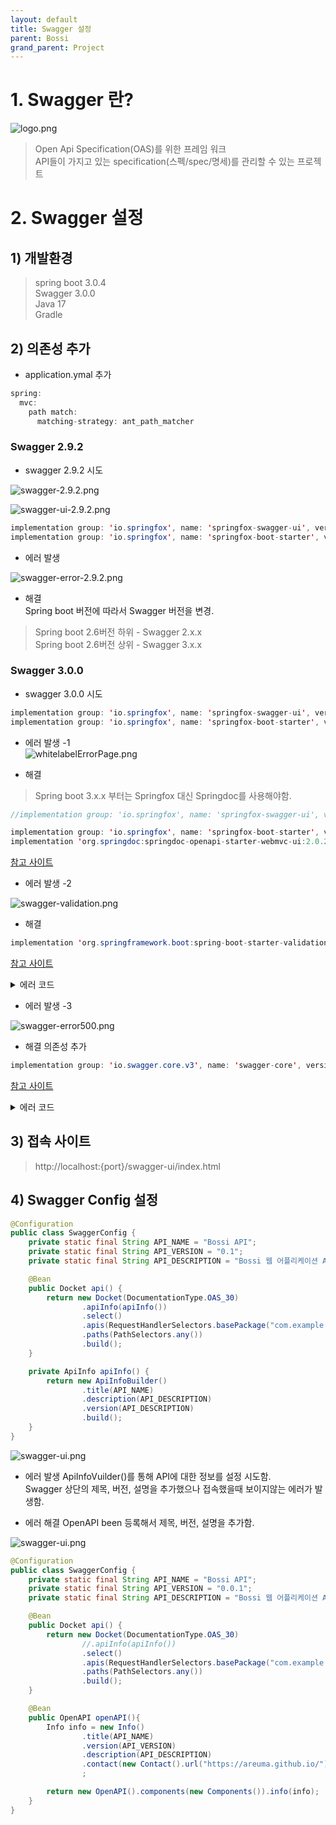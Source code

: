 ```yaml
---
layout: default
title: Swagger 설정
parent: Bossi
grand_parent: Project
---
```


# 1. Swagger 란?

 ![logo.png](/assets/images/Project/Bossi/swagger/swagger-logo.png)
 
 
> Open Api Specification(OAS)를 위한 프레임 워크  
> API들이 가지고 있는 specification(스펙/spec/명세)를 관리할 수 있는 프로젝트
  
  
# 2. Swagger 설정
    
## 1) 개발환경    
> spring boot  3.0.4  
> Swagger 3.0.0  
> Java 17  
> Gradle
  
  
## 2) 의존성 추가 
  
* application.ymal 추가 
   
```java
spring:
  mvc:
    path match:
      matching-strategy: ant_path_matcher
```    
    

### Swagger 2.9.2  

* swagger 2.9.2 시도 

![swagger-2.9.2.png](/assets/images/Project/Bossi/swagger/swagger-2.9.2.png)
     
![swagger-ui-2.9.2.png](/assets/images/Project/Bossi/swagger/swagger-ui-2.9.2.png)
      
    
    

```java
implementation group: 'io.springfox', name: 'springfox-swagger-ui', version: '2.9.4'
implementation group: 'io.springfox', name: 'springfox-boot-starter', version: '2.9.4'
```

* 에러 발생  

![swagger-error-2.9.2.png](/assets/images/Project/Bossi/swagger/swagger-error-2.9.2.png)
    
* 해결  
Spring boot 버전에 따라서 Swagger 버전을 변경. 
    

> Spring boot 2.6버전 하위 - Swagger 2.x.x  
> Spring boot 2.6버전 상위 - Swagger 3.x.x  
    

### Swagger 3.0.0
    
* swagger 3.0.0 시도  
```java
implementation group: 'io.springfox', name: 'springfox-swagger-ui', version: '3.0.0'
implementation group: 'io.springfox', name: 'springfox-boot-starter', version: '3.0.0'
```
  
  
* 에러 발생 -1   
![whitelabelErrorPage.png](/assets/images/Project/Bossi/swagger/whitelabelErrorPage.png)
      

* 해결 
> Spring boot 3.x.x 부터는 Springfox 대신 Springdoc를 사용해야함. 

```java
//implementation group: 'io.springfox', name: 'springfox-swagger-ui', version: '3.0.0' -> swagger 3.0 이상은 사용x

implementation group: 'io.springfox', name: 'springfox-boot-starter', version: '3.0.0'  
implementation 'org.springdoc:springdoc-openapi-starter-webmvc-ui:2.0.2'
``` 
[참고 사이트](https://velog.io/@layl__a/Spring-Boot-3.x-%EB%B2%84%EC%A0%84-%EC%9D%B4%ED%9B%84%EC%97%90%EC%84%9C-Swagger-%EC%82%AC%EC%9A%A9%ED%95%98%EB%8A%94)  


* 에러 발생 -2  
  
![swagger-validation.png](/assets/images/Project/Bossi/swagger/swagger-validation.png)

* 해결 

```java
implementation 'org.springframework.boot:spring-boot-starter-validation'
```   
[참고 사이트](https://stackoverflow.com/questions/36329001/unable-to-create-a-configuration-because-no-bean-validation-provider-could-be-f)  


<details>  

<summary>에러 코드</summary> 
  

jakarta.validation.NoProviderFoundException: Unable to create a Configuration, because no Jakarta Bean Validation provider could be found. Add a provider like Hibernate Validator (RI) to your classpath.
at jakarta.validation.Validation$GenericBootstrapImpl.configure(Validation.java:291) ~[jakarta.validation-api-3.0.2.jar:na]
at jakarta.validation.Validation.buildDefaultValidatorFactory(Validation.java:103) ~[jakarta.validation-api-3.0.2.jar:na]
at org.hibernate.cfg.beanvalidation.TypeSafeActivator.getValidatorFactory(TypeSafeActivator.java:479) ~[hibernate-core-6.1.7.Final.jar:6.1.7.Final]
at org.hibernate.cfg.beanvalidation.TypeSafeActivator.activate(TypeSafeActivator.java:82) ~[hibernate-core-6.1.7.Final.jar:6.1.7.Final]
at java.base/jdk.internal.reflect.DirectMethodHandleAccessor.invoke(DirectMethodHandleAccessor.java:104) ~[na:na]
at java.base/java.lang.reflect.Method.invoke(Method.java:577) ~[na:na]
at org.hibernate.cfg.beanvalidation.BeanValidationIntegrator.integrate(BeanValidationIntegrator.java:137) ~[hibernate-core-6.1.7.Final.jar:6.1.7.Final]
at org.hibernate.internal.SessionFactoryImpl.<init>(SessionFactoryImpl.java:287) ~[hibernate-core-6.1.7.Final.jar:6.1.7.Final]
at org.hibernate.boot.internal.SessionFactoryBuilderImpl.build(SessionFactoryBuilderImpl.java:415) ~[hibernate-core-6.1.7.Final.jar:6.1.7.Final]
at org.hibernate.jpa.boot.internal.EntityManagerFactoryBuilderImpl.build(EntityManagerFactoryBuilderImpl.java:1423) ~[hibernate-core-6.1.7.Final.jar:6.1.7.Final]
at org.springframework.orm.jpa.vendor.SpringHibernateJpaPersistenceProvider.createContainerEntityManagerFactory(SpringHibernateJpaPersistenceProvider.java:66) ~[spring-orm-6.0.6.jar:6.0.6]
at org.springframework.orm.jpa.LocalContainerEntityManagerFactoryBean.createNativeEntityManagerFactory(LocalContainerEntityManagerFactoryBean.java:376) ~[spring-orm-6.0.6.jar:6.0.6]
at org.springframework.orm.jpa.AbstractEntityManagerFactoryBean.buildNativeEntityManagerFactory(AbstractEntityManagerFactoryBean.java:409) ~[spring-orm-6.0.6.jar:6.0.6]
at org.springframework.orm.jpa.AbstractEntityManagerFactoryBean.afterPropertiesSet(AbstractEntityManagerFactoryBean.java:396) ~[spring-orm-6.0.6.jar:6.0.6]
at org.springframework.orm.jpa.LocalContainerEntityManagerFactoryBean.afterPropertiesSet(LocalContainerEntityManagerFactoryBean.java:352) ~[spring-orm-6.0.6.jar:6.0.6]
at org.springframework.beans.factory.support.AbstractAutowireCapableBeanFactory.invokeInitMethods(AbstractAutowireCapableBeanFactory.java:1808) ~[spring-beans-6.0.6.jar:6.0.6]
at org.springframework.beans.factory.support.AbstractAutowireCapableBeanFactory.initializeBean(AbstractAutowireCapableBeanFactory.java:1758) ~[spring-beans-6.0.6.jar:6.0.6]
at org.springframework.beans.factory.support.AbstractAutowireCapableBeanFactory.doCreateBean(AbstractAutowireCapableBeanFactory.java:599) ~[spring-beans-6.0.6.jar:6.0.6]
at org.springframework.beans.factory.support.AbstractAutowireCapableBeanFactory.createBean(AbstractAutowireCapableBeanFactory.java:521) ~[spring-beans-6.0.6.jar:6.0.6]
at org.springframework.beans.factory.support.AbstractBeanFactory.lambda$doGetBean$0(AbstractBeanFactory.java:326) ~[spring-beans-6.0.6.jar:6.0.6]
at org.springframework.beans.factory.support.DefaultSingletonBeanRegistry.getSingleton(DefaultSingletonBeanRegistry.java:234) ~[spring-beans-6.0.6.jar:6.0.6]
at org.springframework.beans.factory.support.AbstractBeanFactory.doGetBean(AbstractBeanFactory.java:324) ~[spring-beans-6.0.6.jar:6.0.6]
at org.springframework.beans.factory.support.AbstractBeanFactory.getBean(AbstractBeanFactory.java:200) ~[spring-beans-6.0.6.jar:6.0.6]
at org.springframework.context.support.AbstractApplicationContext.getBean(AbstractApplicationContext.java:1132) ~[spring-context-6.0.6.jar:6.0.6]
at org.springframework.context.support.AbstractApplicationContext.finishBeanFactoryInitialization(AbstractApplicationContext.java:907) ~[spring-context-6.0.6.jar:6.0.6]
at org.springframework.context.support.AbstractApplicationContext.refresh(AbstractApplicationContext.java:584) ~[spring-context-6.0.6.jar:6.0.6]
at org.springframework.boot.web.servlet.context.ServletWebServerApplicationContext.refresh(ServletWebServerApplicationContext.java:146) ~[spring-boot-3.0.4.jar:3.0.4]
at org.springframework.boot.SpringApplication.refresh(SpringApplication.java:732) ~[spring-boot-3.0.4.jar:3.0.4]
at org.springframework.boot.SpringApplication.refreshContext(SpringApplication.java:434) ~[spring-boot-3.0.4.jar:3.0.4]
at org.springframework.boot.SpringApplication.run(SpringApplication.java:310) ~[spring-boot-3.0.4.jar:3.0.4]
at org.springframework.boot.SpringApplication.run(SpringApplication.java:1304) ~[spring-boot-3.0.4.jar:3.0.4]
at org.springframework.boot.SpringApplication.run(SpringApplication.java:1293) ~[spring-boot-3.0.4.jar:3.0.4]
at com.example.bossi.BossiApplication.main(BossiApplication.java:11) ~[main/:na]
  
</details>   
  
    

* 에러 발생 -3  
    
![swagger-error500.png](/assets/images/Project/Bossi/swagger/swagger-error500.png)

  
* 해결
의존성 추가
```java
implementation group: 'io.swagger.core.v3', name: 'swagger-core', version: '2.2.8'
```
    
[참고 사이트](https://stackoverflow.com/questions/75732794/spring-boot-3-and-swagger-ui-java-lang-nosuchmethoderror-io-swagger-v3-oas-ann)

<details>  

<summary>에러 코드</summary>   
  

java.lang.NoSuchMethodError: 'boolean io.swagger.v3.oas.models.media.Schema.getExampleSetFlag()'
at io.swagger.v3.core.jackson.SchemaSerializer.serialize(SchemaSerializer.java:35) ~[swagger-core-jakarta-2.2.7.jar:2.2.7]
at io.swagger.v3.core.jackson.SchemaSerializer.serialize(SchemaSerializer.java:13) ~[swagger-core-jakarta-2.2.7.jar:2.2.7]
at com.fasterxml.jackson.databind.ser.DefaultSerializerProvider._serialize(DefaultSerializerProvider.java:480) ~[jackson-databind-2.14.2.jar:2.14.2]
at com.fasterxml.jackson.databind.ser.DefaultSerializerProvider.serializeValue(DefaultSerializerProvider.java:319) ~[jackson-databind-2.14.2.jar:2.14.2]
at com.fasterxml.jackson.databind.ObjectWriter$Prefetch.serialize(ObjectWriter.java:1572) ~[jackson-databind-2.14.2.jar:2.14.2]
at com.fasterxml.jackson.databind.ObjectWriter._writeValueAndClose(ObjectWriter.java:1273) ~[jackson-databind-2.14.2.jar:2.14.2]
at com.fasterxml.jackson.databind.ObjectWriter.writeValueAsString(ObjectWriter.java:1140) ~[jackson-databind-2.14.2.jar:2.14.2]
at io.swagger.v3.core.util.Json.pretty(Json.java:24) ~[swagger-core-jakarta-2.2.7.jar:2.2.7]
at io.swagger.v3.core.jackson.ModelResolver.clone(ModelResolver.java:937) ~[swagger-core-jakarta-2.2.7.jar:2.2.7]
at io.swagger.v3.core.jackson.ModelResolver.resolve(ModelResolver.java:656) ~[swagger-core-jakarta-2.2.7.jar:2.2.7]
at org.springdoc.core.converters.AdditionalModelsConverter.resolve(AdditionalModelsConverter.java:155) ~[springdoc-openapi-starter-common-2.0.2.jar:2.0.2]
at org.springdoc.core.converters.FileSupportConverter.resolve(FileSupportConverter.java:69) ~[springdoc-openapi-starter-common-2.0.2.jar:2.0.2]
at org.springdoc.core.converters.ResponseSupportConverter.resolve(ResponseSupportConverter.java:79) ~[springdoc-openapi-starter-common-2.0.2.jar:2.0.2]
at org.springdoc.core.converters.SchemaPropertyDeprecatingConverter.resolve(SchemaPropertyDeprecatingConverter.java:92) ~[springdoc-openapi-starter-common-2.0.2.jar:2.0.2]
at org.springdoc.core.converters.PolymorphicModelConverter.resolve(PolymorphicModelConverter.java:77) ~[springdoc-openapi-starter-common-2.0.2.jar:2.0.2]
at org.springdoc.core.converters.PageableOpenAPIConverter.resolve(PageableOpenAPIConverter.java:93) ~[springdoc-openapi-starter-common-2.0.2.jar:2.0.2]
at org.springdoc.core.converters.SortOpenAPIConverter.resolve(SortOpenAPIConverter.java:83) ~[springdoc-openapi-starter-common-2.0.2.jar:2.0.2]
at io.swagger.v3.core.converter.ModelConverterContextImpl.resolve(ModelConverterContextImpl.java:97) ~[swagger-core-jakarta-2.2.7.jar:2.2.7]
at io.swagger.v3.core.converter.ModelConverters.resolveAsResolvedSchema(ModelConverters.java:110) ~[swagger-core-jakarta-2.2.7.jar:2.2.7]
at org.springdoc.core.utils.SpringDocAnnotationsUtils.extractSchema(SpringDocAnnotationsUtils.java:122) ~[springdoc-openapi-starter-common-2.0.2.jar:2.0.2]
at org.springdoc.core.service.GenericParameterService.calculateSchema(GenericParameterService.java:373) ~[springdoc-openapi-starter-common-2.0.2.jar:2.0.2]
at org.springdoc.core.service.RequestBodyService.buildRequestBody(RequestBodyService.java:281) ~[springdoc-openapi-starter-common-2.0.2.jar:2.0.2]
at org.springdoc.core.service.RequestBodyService.calculateRequestBodyInfo(RequestBodyService.java:257) ~[springdoc-openapi-starter-common-2.0.2.jar:2.0.2]
at org.springdoc.core.service.AbstractRequestService.build(AbstractRequestService.java:343) ~[springdoc-openapi-starter-common-2.0.2.jar:2.0.2]
at org.springdoc.api.AbstractOpenApiResource.calculatePath(AbstractOpenApiResource.java:504) ~[springdoc-openapi-starter-common-2.0.2.jar:2.0.2]
at org.springdoc.api.AbstractOpenApiResource.calculatePath(AbstractOpenApiResource.java:664) ~[springdoc-openapi-starter-common-2.0.2.jar:2.0.2]
at org.springdoc.webmvc.api.OpenApiResource.lambda$calculatePath$11(OpenApiResource.java:235) ~[springdoc-openapi-starter-webmvc-api-2.0.2.jar:2.0.2]
at java.base/java.util.Optional.ifPresent(Optional.java:178) ~[na:na]
at org.springdoc.webmvc.api.OpenApiResource.calculatePath(OpenApiResource.java:216) ~[springdoc-openapi-starter-webmvc-api-2.0.2.jar:2.0.2]
at org.springdoc.webmvc.api.OpenApiResource.lambda$getPaths$2(OpenApiResource.java:186) ~[springdoc-openapi-starter-webmvc-api-2.0.2.jar:2.0.2]
at java.base/java.util.Optional.ifPresent(Optional.java:178) ~[na:na]
at org.springdoc.webmvc.api.OpenApiResource.getPaths(OpenApiResource.java:165) ~[springdoc-openapi-starter-webmvc-api-2.0.2.jar:2.0.2]
at org.springdoc.api.AbstractOpenApiResource.getOpenApi(AbstractOpenApiResource.java:366) ~[springdoc-openapi-starter-common-2.0.2.jar:2.0.2]
at org.springdoc.webmvc.api.OpenApiResource.openapiJson(OpenApiResource.java:140) ~[springdoc-openapi-starter-webmvc-api-2.0.2.jar:2.0.2]
at org.springdoc.webmvc.api.OpenApiWebMvcResource.openapiJson(OpenApiWebMvcResource.java:117) ~[springdoc-openapi-starter-webmvc-api-2.0.2.jar:2.0.2]
at java.base/jdk.internal.reflect.DirectMethodHandleAccessor.invoke(DirectMethodHandleAccessor.java:104) ~[na:na]
at java.base/java.lang.reflect.Method.invoke(Method.java:577) ~[na:na]
at org.springframework.web.method.support.InvocableHandlerMethod.doInvoke(InvocableHandlerMethod.java:207) ~[spring-web-6.0.6.jar:6.0.6]
at org.springframework.web.method.support.InvocableHandlerMethod.invokeForRequest(InvocableHandlerMethod.java:152) ~[spring-web-6.0.6.jar:6.0.6]
at org.springframework.web.servlet.mvc.method.annotation.ServletInvocableHandlerMethod.invokeAndHandle(ServletInvocableHandlerMethod.java:117) ~[spring-webmvc-6.0.6.jar:6.0.6]
at org.springframework.web.servlet.mvc.method.annotation.RequestMappingHandlerAdapter.invokeHandlerMethod(RequestMappingHandlerAdapter.java:884) ~[spring-webmvc-6.0.6.jar:6.0.6]
at org.springframework.web.servlet.mvc.method.annotation.RequestMappingHandlerAdapter.handleInternal(RequestMappingHandlerAdapter.java:797) ~[spring-webmvc-6.0.6.jar:6.0.6]
at org.springframework.web.servlet.mvc.method.AbstractHandlerMethodAdapter.handle(AbstractHandlerMethodAdapter.java:87) ~[spring-webmvc-6.0.6.jar:6.0.6]
at org.springframework.web.servlet.DispatcherServlet.doDispatch(DispatcherServlet.java:1081) ~[spring-webmvc-6.0.6.jar:6.0.6]
at org.springframework.web.servlet.DispatcherServlet.doService(DispatcherServlet.java:974) ~[spring-webmvc-6.0.6.jar:6.0.6]
at org.springframework.web.servlet.FrameworkServlet.processRequest(FrameworkServlet.java:1011) ~[spring-webmvc-6.0.6.jar:6.0.6]
at org.springframework.web.servlet.FrameworkServlet.doGet(FrameworkServlet.java:903) ~[spring-webmvc-6.0.6.jar:6.0.6]
at jakarta.servlet.http.HttpServlet.service(HttpServlet.java:705) ~[tomcat-embed-core-10.1.5.jar:6.0]
at org.springframework.web.servlet.FrameworkServlet.service(FrameworkServlet.java:885) ~[spring-webmvc-6.0.6.jar:6.0.6]
at jakarta.servlet.http.HttpServlet.service(HttpServlet.java:814) ~[tomcat-embed-core-10.1.5.jar:6.0]
at org.apache.catalina.core.ApplicationFilterChain.internalDoFilter(ApplicationFilterChain.java:223) ~[tomcat-embed-core-10.1.5.jar:10.1.5]
at org.apache.catalina.core.ApplicationFilterChain.doFilter(ApplicationFilterChain.java:158) ~[tomcat-embed-core-10.1.5.jar:10.1.5]
at org.apache.tomcat.websocket.server.WsFilter.doFilter(WsFilter.java:53) ~[tomcat-embed-websocket-10.1.5.jar:10.1.5]
at org.apache.catalina.core.ApplicationFilterChain.internalDoFilter(ApplicationFilterChain.java:185) ~[tomcat-embed-core-10.1.5.jar:10.1.5]
at org.apache.catalina.core.ApplicationFilterChain.doFilter(ApplicationFilterChain.java:158) ~[tomcat-embed-core-10.1.5.jar:10.1.5]
at org.springframework.web.filter.OncePerRequestFilter.doFilter(OncePerRequestFilter.java:110) ~[spring-web-6.0.6.jar:6.0.6]
at org.apache.catalina.core.ApplicationFilterChain.internalDoFilter(ApplicationFilterChain.java:185) ~[tomcat-embed-core-10.1.5.jar:10.1.5]
at org.apache.catalina.core.ApplicationFilterChain.doFilter(ApplicationFilterChain.java:158) ~[tomcat-embed-core-10.1.5.jar:10.1.5]
at org.springframework.web.servlet.resource.ResourceUrlEncodingFilter.doFilter(ResourceUrlEncodingFilter.java:66) ~[spring-webmvc-6.0.6.jar:6.0.6]
at org.apache.catalina.core.ApplicationFilterChain.internalDoFilter(ApplicationFilterChain.java:185) ~[tomcat-embed-core-10.1.5.jar:10.1.5]
at org.apache.catalina.core.ApplicationFilterChain.doFilter(ApplicationFilterChain.java:158) ~[tomcat-embed-core-10.1.5.jar:10.1.5]
at org.springframework.security.web.FilterChainProxy.lambda$doFilterInternal$3(FilterChainProxy.java:231) ~[spring-security-web-6.0.2.jar:6.0.2]
at org.springframework.security.web.FilterChainProxy$VirtualFilterChain.doFilter(FilterChainProxy.java:365) ~[spring-security-web-6.0.2.jar:6.0.2]
at org.springframework.security.web.access.intercept.AuthorizationFilter.doFilter(AuthorizationFilter.java:100) ~[spring-security-web-6.0.2.jar:6.0.2]
at org.springframework.security.web.FilterChainProxy$VirtualFilterChain.doFilter(FilterChainProxy.java:374) ~[spring-security-web-6.0.2.jar:6.0.2]
at org.springframework.security.web.access.ExceptionTranslationFilter.doFilter(ExceptionTranslationFilter.java:126) ~[spring-security-web-6.0.2.jar:6.0.2]
at org.springframework.security.web.access.ExceptionTranslationFilter.doFilter(ExceptionTranslationFilter.java:120) ~[spring-security-web-6.0.2.jar:6.0.2]
at org.springframework.security.web.FilterChainProxy$VirtualFilterChain.doFilter(FilterChainProxy.java:374) ~[spring-security-web-6.0.2.jar:6.0.2]
at org.springframework.security.web.session.SessionManagementFilter.doFilter(SessionManagementFilter.java:131) ~[spring-security-web-6.0.2.jar:6.0.2]
at org.springframework.security.web.session.SessionManagementFilter.doFilter(SessionManagementFilter.java:85) ~[spring-security-web-6.0.2.jar:6.0.2]
at org.springframework.security.web.FilterChainProxy$VirtualFilterChain.doFilter(FilterChainProxy.java:374) ~[spring-security-web-6.0.2.jar:6.0.2]
at org.springframework.security.web.authentication.AnonymousAuthenticationFilter.doFilter(AnonymousAuthenticationFilter.java:100) ~[spring-security-web-6.0.2.jar:6.0.2]
at org.springframework.security.web.FilterChainProxy$VirtualFilterChain.doFilter(FilterChainProxy.java:374) ~[spring-security-web-6.0.2.jar:6.0.2]
at org.springframework.security.web.servletapi.SecurityContextHolderAwareRequestFilter.doFilter(SecurityContextHolderAwareRequestFilter.java:179) ~[spring-security-web-6.0.2.jar:6.0.2]
at org.springframework.security.web.FilterChainProxy$VirtualFilterChain.doFilter(FilterChainProxy.java:374) ~[spring-security-web-6.0.2.jar:6.0.2]
at org.springframework.security.web.savedrequest.RequestCacheAwareFilter.doFilter(RequestCacheAwareFilter.java:63) ~[spring-security-web-6.0.2.jar:6.0.2]
at org.springframework.security.web.FilterChainProxy$VirtualFilterChain.doFilter(FilterChainProxy.java:374) ~[spring-security-web-6.0.2.jar:6.0.2]
at org.springframework.security.web.authentication.ui.DefaultLogoutPageGeneratingFilter.doFilterInternal(DefaultLogoutPageGeneratingFilter.java:58) ~[spring-security-web-6.0.2.jar:6.0.2]
at org.springframework.web.filter.OncePerRequestFilter.doFilter(OncePerRequestFilter.java:116) ~[spring-web-6.0.6.jar:6.0.6]
at org.springframework.security.web.FilterChainProxy$VirtualFilterChain.doFilter(FilterChainProxy.java:374) ~[spring-security-web-6.0.2.jar:6.0.2]
at org.springframework.security.web.authentication.ui.DefaultLoginPageGeneratingFilter.doFilter(DefaultLoginPageGeneratingFilter.java:188) ~[spring-security-web-6.0.2.jar:6.0.2]
at org.springframework.security.web.authentication.ui.DefaultLoginPageGeneratingFilter.doFilter(DefaultLoginPageGeneratingFilter.java:174) ~[spring-security-web-6.0.2.jar:6.0.2]
at org.springframework.security.web.FilterChainProxy$VirtualFilterChain.doFilter(FilterChainProxy.java:374) ~[spring-security-web-6.0.2.jar:6.0.2]
at org.springframework.security.web.authentication.AbstractAuthenticationProcessingFilter.doFilter(AbstractAuthenticationProcessingFilter.java:227) ~[spring-security-web-6.0.2.jar:6.0.2]
at org.springframework.security.web.authentication.AbstractAuthenticationProcessingFilter.doFilter(AbstractAuthenticationProcessingFilter.java:221) ~[spring-security-web-6.0.2.jar:6.0.2]
at org.springframework.security.web.FilterChainProxy$VirtualFilterChain.doFilter(FilterChainProxy.java:374) ~[spring-security-web-6.0.2.jar:6.0.2]
at com.example.bossi.filter.CustomAuthorizationFilter.checkAccessTokenAndAuthentication(CustomAuthorizationFilter.java:103) ~[main/:na]
at com.example.bossi.filter.CustomAuthorizationFilter.doFilterInternal(CustomAuthorizationFilter.java:72) ~[main/:na]
at org.springframework.web.filter.OncePerRequestFilter.doFilter(OncePerRequestFilter.java:116) ~[spring-web-6.0.6.jar:6.0.6]
at org.springframework.security.web.FilterChainProxy$VirtualFilterChain.doFilter(FilterChainProxy.java:374) ~[spring-security-web-6.0.2.jar:6.0.2]
at org.springframework.security.web.authentication.AbstractAuthenticationProcessingFilter.doFilter(AbstractAuthenticationProcessingFilter.java:227) ~[spring-security-web-6.0.2.jar:6.0.2]
at org.springframework.security.web.authentication.AbstractAuthenticationProcessingFilter.doFilter(AbstractAuthenticationProcessingFilter.java:221) ~[spring-security-web-6.0.2.jar:6.0.2]
at org.springframework.security.web.FilterChainProxy$VirtualFilterChain.doFilter(FilterChainProxy.java:374) ~[spring-security-web-6.0.2.jar:6.0.2]
at org.springframework.security.oauth2.client.web.OAuth2AuthorizationRequestRedirectFilter.doFilterInternal(OAuth2AuthorizationRequestRedirectFilter.java:181) ~[spring-security-oauth2-client-6.0.2.jar:6.0.2]
at org.springframework.web.filter.OncePerRequestFilter.doFilter(OncePerRequestFilter.java:116) ~[spring-web-6.0.6.jar:6.0.6]
at org.springframework.security.web.FilterChainProxy$VirtualFilterChain.doFilter(FilterChainProxy.java:374) ~[spring-security-web-6.0.2.jar:6.0.2]
at org.springframework.security.web.authentication.logout.LogoutFilter.doFilter(LogoutFilter.java:107) ~[spring-security-web-6.0.2.jar:6.0.2]
at org.springframework.security.web.authentication.logout.LogoutFilter.doFilter(LogoutFilter.java:93) ~[spring-security-web-6.0.2.jar:6.0.2]
at org.springframework.security.web.FilterChainProxy$VirtualFilterChain.doFilter(FilterChainProxy.java:374) ~[spring-security-web-6.0.2.jar:6.0.2]
at org.springframework.web.filter.CorsFilter.doFilterInternal(CorsFilter.java:91) ~[spring-web-6.0.6.jar:6.0.6]
at org.springframework.web.filter.OncePerRequestFilter.doFilter(OncePerRequestFilter.java:116) ~[spring-web-6.0.6.jar:6.0.6]
at org.springframework.security.web.FilterChainProxy$VirtualFilterChain.doFilter(FilterChainProxy.java:374) ~[spring-security-web-6.0.2.jar:6.0.2]
at org.springframework.security.web.header.HeaderWriterFilter.doHeadersAfter(HeaderWriterFilter.java:90) ~[spring-security-web-6.0.2.jar:6.0.2]
at org.springframework.security.web.header.HeaderWriterFilter.doFilterInternal(HeaderWriterFilter.java:75) ~[spring-security-web-6.0.2.jar:6.0.2]
at org.springframework.web.filter.OncePerRequestFilter.doFilter(OncePerRequestFilter.java:116) ~[spring-web-6.0.6.jar:6.0.6]
at org.springframework.security.web.FilterChainProxy$VirtualFilterChain.doFilter(FilterChainProxy.java:374) ~[spring-security-web-6.0.2.jar:6.0.2]
at org.springframework.security.web.context.SecurityContextHolderFilter.doFilter(SecurityContextHolderFilter.java:82) ~[spring-security-web-6.0.2.jar:6.0.2]
at org.springframework.security.web.context.SecurityContextHolderFilter.doFilter(SecurityContextHolderFilter.java:69) ~[spring-security-web-6.0.2.jar:6.0.2]
at org.springframework.security.web.FilterChainProxy$VirtualFilterChain.doFilter(FilterChainProxy.java:374) ~[spring-security-web-6.0.2.jar:6.0.2]
at org.springframework.security.web.context.request.async.WebAsyncManagerIntegrationFilter.doFilterInternal(WebAsyncManagerIntegrationFilter.java:62) ~[spring-security-web-6.0.2.jar:6.0.2]
at org.springframework.web.filter.OncePerRequestFilter.doFilter(OncePerRequestFilter.java:116) ~[spring-web-6.0.6.jar:6.0.6]
at org.springframework.security.web.FilterChainProxy$VirtualFilterChain.doFilter(FilterChainProxy.java:374) ~[spring-security-web-6.0.2.jar:6.0.2]
at org.springframework.security.web.session.DisableEncodeUrlFilter.doFilterInternal(DisableEncodeUrlFilter.java:42) ~[spring-security-web-6.0.2.jar:6.0.2]
at org.springframework.web.filter.OncePerRequestFilter.doFilter(OncePerRequestFilter.java:116) ~[spring-web-6.0.6.jar:6.0.6]
at org.springframework.security.web.FilterChainProxy$VirtualFilterChain.doFilter(FilterChainProxy.java:374) ~[spring-security-web-6.0.2.jar:6.0.2]
at org.springframework.security.web.FilterChainProxy.doFilterInternal(FilterChainProxy.java:233) ~[spring-security-web-6.0.2.jar:6.0.2]
at org.springframework.security.web.FilterChainProxy.doFilter(FilterChainProxy.java:191) ~[spring-security-web-6.0.2.jar:6.0.2]
at org.springframework.web.filter.DelegatingFilterProxy.invokeDelegate(DelegatingFilterProxy.java:352) ~[spring-web-6.0.6.jar:6.0.6]
at org.springframework.web.filter.DelegatingFilterProxy.doFilter(DelegatingFilterProxy.java:268) ~[spring-web-6.0.6.jar:6.0.6]
at org.apache.catalina.core.ApplicationFilterChain.internalDoFilter(ApplicationFilterChain.java:185) ~[tomcat-embed-core-10.1.5.jar:10.1.5]
at org.apache.catalina.core.ApplicationFilterChain.doFilter(ApplicationFilterChain.java:158) ~[tomcat-embed-core-10.1.5.jar:10.1.5]
at org.springframework.web.filter.RequestContextFilter.doFilterInternal(RequestContextFilter.java:100) ~[spring-web-6.0.6.jar:6.0.6]
at org.springframework.web.filter.OncePerRequestFilter.doFilter(OncePerRequestFilter.java:116) ~[spring-web-6.0.6.jar:6.0.6]
at org.apache.catalina.core.ApplicationFilterChain.internalDoFilter(ApplicationFilterChain.java:185) ~[tomcat-embed-core-10.1.5.jar:10.1.5]
at org.apache.catalina.core.ApplicationFilterChain.doFilter(ApplicationFilterChain.java:158) ~[tomcat-embed-core-10.1.5.jar:10.1.5]
at org.springframework.web.filter.FormContentFilter.doFilterInternal(FormContentFilter.java:93) ~[spring-web-6.0.6.jar:6.0.6]
at org.springframework.web.filter.OncePerRequestFilter.doFilter(OncePerRequestFilter.java:116) ~[spring-web-6.0.6.jar:6.0.6]
at org.apache.catalina.core.ApplicationFilterChain.internalDoFilter(ApplicationFilterChain.java:185) ~[tomcat-embed-core-10.1.5.jar:10.1.5]
at org.apache.catalina.core.ApplicationFilterChain.doFilter(ApplicationFilterChain.java:158) ~[tomcat-embed-core-10.1.5.jar:10.1.5]
at org.springframework.web.filter.CharacterEncodingFilter.doFilterInternal(CharacterEncodingFilter.java:201) ~[spring-web-6.0.6.jar:6.0.6]
at org.springframework.web.filter.OncePerRequestFilter.doFilter(OncePerRequestFilter.java:116) ~[spring-web-6.0.6.jar:6.0.6]
at org.apache.catalina.core.ApplicationFilterChain.internalDoFilter(ApplicationFilterChain.java:185) ~[tomcat-embed-core-10.1.5.jar:10.1.5]
at org.apache.catalina.core.ApplicationFilterChain.doFilter(ApplicationFilterChain.java:158) ~[tomcat-embed-core-10.1.5.jar:10.1.5]
at org.apache.catalina.core.StandardWrapperValve.invoke(StandardWrapperValve.java:177) ~[tomcat-embed-core-10.1.5.jar:10.1.5]
at org.apache.catalina.core.StandardContextValve.invoke(StandardContextValve.java:97) ~[tomcat-embed-core-10.1.5.jar:10.1.5]
at org.apache.catalina.authenticator.AuthenticatorBase.invoke(AuthenticatorBase.java:542) ~[tomcat-embed-core-10.1.5.jar:10.1.5]
at org.apache.catalina.core.StandardHostValve.invoke(StandardHostValve.java:119) ~[tomcat-embed-core-10.1.5.jar:10.1.5]
at org.apache.catalina.valves.ErrorReportValve.invoke(ErrorReportValve.java:92) ~[tomcat-embed-core-10.1.5.jar:10.1.5]
at org.apache.catalina.core.StandardEngineValve.invoke(StandardEngineValve.java:78) ~[tomcat-embed-core-10.1.5.jar:10.1.5]
at org.apache.catalina.connector.CoyoteAdapter.service(CoyoteAdapter.java:357) ~[tomcat-embed-core-10.1.5.jar:10.1.5]
at org.apache.coyote.http11.Http11Processor.service(Http11Processor.java:400) ~[tomcat-embed-core-10.1.5.jar:10.1.5]
at org.apache.coyote.AbstractProcessorLight.process(AbstractProcessorLight.java:65) ~[tomcat-embed-core-10.1.5.jar:10.1.5]
at org.apache.coyote.AbstractProtocol$ConnectionHandler.process(AbstractProtocol.java:859) ~[tomcat-embed-core-10.1.5.jar:10.1.5]
at org.apache.tomcat.util.net.NioEndpoint$SocketProcessor.doRun(NioEndpoint.java:1734) ~[tomcat-embed-core-10.1.5.jar:10.1.5]
at org.apache.tomcat.util.net.SocketProcessorBase.run(SocketProcessorBase.java:52) ~[tomcat-embed-core-10.1.5.jar:10.1.5]
at org.apache.tomcat.util.threads.ThreadPoolExecutor.runWorker(ThreadPoolExecutor.java:1191) ~[tomcat-embed-core-10.1.5.jar:10.1.5]
at org.apache.tomcat.util.threads.ThreadPoolExecutor$Worker.run(ThreadPoolExecutor.java:659) ~[tomcat-embed-core-10.1.5.jar:10.1.5]
at org.apache.tomcat.util.threads.TaskThread$WrappingRunnable.run(TaskThread.java:61) ~[tomcat-embed-core-10.1.5.jar:10.1.5]
at java.base/java.lang.Thread.run(Thread.java:833) ~[na:na]
  
</details>  
    
    

## 3) 접속 사이트 
> http://localhost:{port}/swagger-ui/index.html
    
## 4) Swagger Config 설정 
```java
@Configuration
public class SwaggerConfig {
    private static final String API_NAME = "Bossi API";
    private static final String API_VERSION = "0.1";
    private static final String API_DESCRIPTION = "Bossi 웹 어플리케이션 API입니다.";

    @Bean
    public Docket api() {
        return new Docket(DocumentationType.OAS_30)
                .apiInfo(apiInfo())
                .select()
                .apis(RequestHandlerSelectors.basePackage("com.example.bossi"))
                .paths(PathSelectors.any())
                .build();
    }

    private ApiInfo apiInfo() {
        return new ApiInfoBuilder()
                .title(API_NAME)
                .description(API_DESCRIPTION)
                .version(API_DESCRIPTION)
                .build();
    }
}
```

![swagger-ui.png](/assets/images/Project/Bossi/swagger/swagger-ui-error.png)

* 에러 발생 
ApiInfoVuilder()를 통해 API에 대한 정보를 설정 시도함.  
Swagger 상단의 제목, 버전, 설명을 추가했으나 접속했을때 보이지않는 에러가 발생함. 
    
* 에러 해결 
OpenAPI been 등록해서 제목, 버전, 설명을 추가함. 
    
![swagger-ui.png](/assets/images/Project/Bossi/swagger/swagger-ui.png)
```java
@Configuration
public class SwaggerConfig {
    private static final String API_NAME = "Bossi API";
    private static final String API_VERSION = "0.0.1";
    private static final String API_DESCRIPTION = "Bossi 웹 어플리케이션 API입니다.";

    @Bean
    public Docket api() {
        return new Docket(DocumentationType.OAS_30)
                //.apiInfo(apiInfo())
                .select()
                .apis(RequestHandlerSelectors.basePackage("com.example.bossi"))
                .paths(PathSelectors.any())
                .build();
    }

    @Bean
    public OpenAPI openAPI(){
        Info info = new Info()
                .title(API_NAME)
                .version(API_VERSION)
                .description(API_DESCRIPTION)
                .contact(new Contact().url("https://areuma.github.io/").email("kuuniin@gmail.com"))
                ;

        return new OpenAPI().components(new Components()).info(info);
    }
}
```